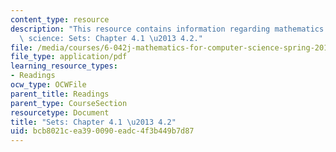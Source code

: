 ```yaml
---
content_type: resource
description: "This resource contains information regarding mathematics for computer\
  \ science: Sets: Chapter 4.1 \u2013 4.2."
file: /media/courses/6-042j-mathematics-for-computer-science-spring-2015/bcb8021cea390090eadc4f3b449b7d87_MIT6_042JS15_Session6.pdf
file_type: application/pdf
learning_resource_types:
- Readings
ocw_type: OCWFile
parent_title: Readings
parent_type: CourseSection
resourcetype: Document
title: "Sets: Chapter 4.1 \u2013 4.2"
uid: bcb8021c-ea39-0090-eadc-4f3b449b7d87
---
```

